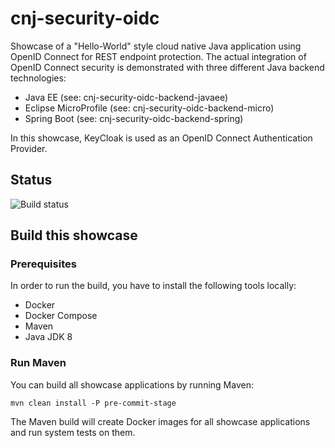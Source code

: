 # cnj-security-oidc

Showcase of a "Hello-World" style cloud native Java application using OpenID Connect for REST endpoint protection.
The actual integration of OpenID Connect security is demonstrated with three different Java backend technologies:
* Java EE (see: cnj-security-oidc-backend-javaee)
* Eclipse MicroProfile (see: cnj-security-oidc-backend-micro)
* Spring Boot (see: cnj-security-oidc-backend-spring)

In this showcase, KeyCloak is used as an OpenID Connect Authentication Provider. 

## Status
![Build status](https://drone.at.automotive.msg.team/api/badges/cloudtrain/cnj-security-oidc/status.svg)

## Build this showcase 

### Prerequisites

In order to run the build, you have to install the following tools locally:
* Docker
* Docker Compose 
* Maven
* Java JDK 8

### Run Maven

You can build all showcase applications by running Maven:
```
mvn clean install -P pre-commit-stage
```

The Maven build will create Docker images for all showcase applications and run system tests on them.